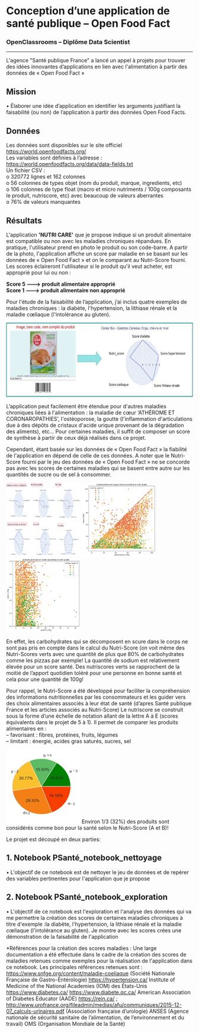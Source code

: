 # Conception d’une application de santé publique – Open Food Fact
### OpenClassrooms – Diplôme Data Scientist
---

L'agence "Santé publique France" a lancé un appel à projets pour trouver des idées innovantes d’applications en lien avec l'alimentation à partir des données de « Open Food Fact »
## Mission  
• Élaborer une idée d’application en identifier les arguments justifiant la faisabilité (ou non) de l’application à partir des données Open Food Facts.
## Données
Les données sont disponibles sur le site officiel https://world.openfoodfacts.org/   
Les variables sont définies à l’adresse : https://world.openfoodfacts.org/data/data-fields.txt     
Un fichier CSV :  
o	320772 lignes et 162 colonnes     
o	56 colonnes de types objet (nom du produit, marque, ingredients, etc)     
o	106 colonnes de type float (macro et micro nutriments / 100g composants le produit, nutriscore, etc) avec beaucoup de valeurs aberrantes      
o	76% de valeurs manquantes       

## Résultats 
L'application **'NUTRI CARE'** que je propose indique si un produit alimentaire est compatible ou non avec les maladies chroniques répandues. En pratique, l'utilisateur prend en photo le produit ou son code-barre. A partir de la photo, l'application affiche un score par maladie en se basant sur les données de « Open Food Fact » et on le comparant au Nutri-Score fourni. Les scores éclaireront l'utilisateur si le produit qu'il veut acheter, est approprié pour lui ou non :

**Score 5 ---> produit alimentaire approprié     
Score 1 ---> produit alimentaire non approprié**

Pour l'étude de la faisabilité de l’application, j’ai inclus quatre exemples de maladies chroniques : la diabète, l'hypertension, la lithiase rénale et la maladie cœliaque (l'intolérance au gluten).  

<img src="https://github.com/MayChoueib/Projet-Conception-d-une-application-de-sante-publique-Open-Food-Fact-/blob/main/app-Nutri-care.jpg" width="600" height="200" />

L’application peut facilement être étendue pour d'autres maladies chroniques liées à l'alimentation : la maladie de cœur ‘ATHÉROME ET CORONAROPATHIES’, l'ostéoporose, la goutte (l'inflammation d'articulations due à des dépôts de cristaux d'acide urique provenant de la dégradation des aliments), etc... Pour certaines maladies, il suffit de composer un score de synthèse à partir de ceux déjà réalisés dans ce projet.   
 
Cependant, étant basée sur les données de « Open Food Fact » la fiabilité de l'application en dépend de celle de ces données. A noter que le Nutri-Score fourni par le jeu des données de « Open Food Fact » ne se concorde pas avec les scores de certaines maladies qui se basent entre autre sur les quantités de sucre ou de sel à consommer. 

<img src="https://github.com/MayChoueib/Projet-Conception-d-une-application-de-sante-publique-Open-Food-Fact-/blob/main/produits-scores.jpg" width="200" height="200" />

<img src="https://github.com/MayChoueib/Projet-Conception-d-une-application-de-sante-publique-Open-Food-Fact-/blob/main/carbs-par-score.jpg" width="200" height="200" />
<img src="https://github.com/MayChoueib/Projet-Conception-d-une-application-de-sante-publique-Open-Food-Fact-/blob/main/sodium-score.jpg" width="200" height="200" />

En effet, les carbohydrates qui se décomposent en scure dans le corps ne sont pas pris en compte dans le calcul du Nutri-Score (on voit même des Nutri-Scores verts avec une quantité de plus que 80% de carbohydrates comme les pizzas par exemple! La quantité de sodium est relativement élevée pour un score santé. Des nutriscores verts se rapprochent de la moitié de l’apport quotidien toléré pour une personne en bonne santé et cela pour une quantité de 100g! 

Pour rappel, le Nutri-Score a été développé pour faciliter la compréhension des informations nutritionnelles par les consommateurs et les guider vers des choix alimentaires associés à leur état de santé (d’apres Santé publique France et les articles associés au Nutri-Score)
Le nutriscore se construit sous la forme d’une échelle de notation allant de la lettre A à E (scores équivalents dans le projet de 5 à 1). Il permet de comparer les produits alimentaires en :   
– favorisant : fibres, protéines, fruits, légumes  
– limitant  : énergie, acides gras saturés, sucres, sel      

<img src="https://github.com/MayChoueib/Projet-Conception-d-une-application-de-sante-publique-Open-Food-Fact-/blob/main/distribution-nutriscore-aliments.jpg" width="200" height="200" />
Environ 1/3 (32%) des produits sont considérés comme bon pour la santé selon le Nutri-Score (A et B)!    

Le projet est découpé en deux parties:   
## 1. Notebook PSanté_notebook_nettoyage   
• L'objectif de ce notebook est de nettoyer le jeu de données et de repérer des variables pertinentes pour l'application que je propose  

## 2. Notebook PSanté_notebook_exploration
• L'objectif de ce notebook est l'exploration et l'analyse des données qui va me permettre la création des scores de certaines maladies chroniques à titre d'exemple :la  diabète, l'hypertension, la lithiase rénale et la maladie cœliaque (l'intolérance au gluten). Je montre avec les scores crées une démonstration de la faisabilité de l'application	    


 
*Références pour la création des scores maladies : Une large documentation a été effectuée dans le cadre de la création des scores de maladies retenues comme exemples pour la réalisation de l'application dans ce notebook. Les principales références retenues sont :
https://www.snfge.org/content/maladie-coeliaque (Société Nationale Française de Gastro-Entérologie)
https://hypertension.ca/
Institute of Medicine of the National Academies (IOM) des États-Unis
https://www.diabetes.ca/ https://www.diabete.qc.ca/ American Association of Diabetes Educator (AADE)
https://rein.ca/ ; http://www.urofrance.org/fileadmin/medias/afu/communiques/2015-12-07_calculs-urinaires.pdf (Association française d’urologie)
ANSES (Agence nationale de sécurité sanitaire de l’alimentation, de l’environnement et du travail) OMS (Organisation Mondiale de la Santé)

